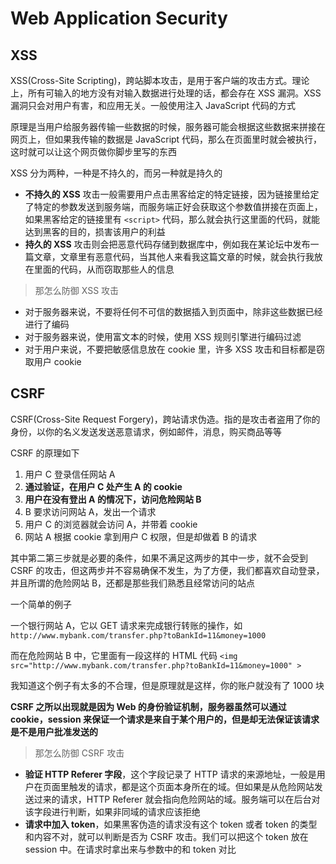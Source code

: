 # Web Application Security

## XSS

XSS(Cross-Site Scripting)，跨站脚本攻击，是用于客户端的攻击方式。理论上，所有可输入的地方没有对输入数据进行处理的话，都会存在 XSS 漏洞。XSS 漏洞只会对用户有害，和应用无关。一般使用注入 JavaScript 代码的方式

原理是当用户给服务器传输一些数据的时候，服务器可能会根据这些数据来拼接在网页上，但如果我传输的数据是 JavaScript 代码，那么在页面里时就会被执行，这时就可以让这个网页做你脚步里写的东西

XSS 分为两种，一种是不持久的，而另一种就是持久的

- **不持久的 XSS** 攻击一般需要用户点击黑客给定的特定链接，因为链接里给定了特定的参数发送到服务端，而服务端正好会获取这个参数值拼接在页面上，如果黑客给定的链接里有 `<script>` 代码，那么就会执行这里面的代码，就能达到黑客的目的，损害该用户的利益
- **持久的 XSS** 攻击则会把恶意代码存储到数据库中，例如我在某论坛中发布一篇文章，文章里有恶意代码，当其他人来看我这篇文章的时候，就会执行我放在里面的代码，从而窃取那些人的信息

> 那怎么防御 XSS 攻击

- 对于服务器来说，不要将任何不可信的数据插入到页面中，除非这些数据已经进行了编码
- 对于服务器来说，使用富文本的时候，使用 XSS 规则引擎进行编码过滤
- 对于用户来说，不要把敏感信息放在 cookie 里，许多 XSS 攻击和目标都是窃取用户 cookie

## CSRF

CSRF(Cross-Site Request Forgery)，跨站请求伪造。指的是攻击者盗用了你的身份，以你的名义发送发送恶意请求，例如邮件，消息，购买商品等等

CSRF 的原理如下

1. 用户 C 登录信任网站 A
2. **通过验证，在用户 C 处产生 A 的 cookie**
3. **用户在没有登出 A 的情况下，访问危险网站 B**
4. B 要求访问网站 A，发出一个请求
5. 用户 C 的浏览器就会访问 A，并带着 cookie
6. 网站 A 根据 cookie 拿到用户 C 权限，但是却做着 B 的请求

其中第二第三步就是必要的条件，如果不满足这两步的其中一步，就不会受到 CSRF 的攻击，但这两步并不容易确保不发生，为了方便，我们都喜欢自动登录，并且所谓的危险网站 B，还都是那些我们熟悉且经常访问的站点

一个简单的例子

一个银行网站 A，它以 GET 请求来完成银行转账的操作，如 `http://www.mybank.com/transfer.php?toBankId=11&money=1000`

而在危险网站 B 中，它里面有一段这样的 HTML 代码 `<img src="http://www.mybank.com/transfer.php?toBankId=11&money=1000" >`

我知道这个例子有太多的不合理，但是原理就是这样，你的账户就没有了 1000 块

**CSRF 之所以出现就是因为 Web 的身份验证机制，服务器虽然可以通过 cookie，session 来保证一个请求是来自于某个用户的，但是却无法保证该请求是不是用户批准发送的**

> 那怎么防御 CSRF 攻击

- **验证 HTTP Referer 字段**，这个字段记录了 HTTP 请求的来源地址，一般是用户在页面里触发的请求，都是这个页面本身所在的域。但如果是从危险网站发送过来的请求，HTTP Referer 就会指向危险网站的域。服务端可以在后台对该字段进行判断，如果非同域的请求应该拒绝
- **请求中加入 token**，如果黑客伪造的请求没有这个 token 或者 token 的类型和内容不对，就可以判断是否为 CSRF 攻击。我们可以把这个 token 放在 session 中。在请求时拿出来与参数中的和 token 对比